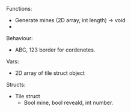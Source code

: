 


Functions:
- Generate mines (2D array, int length) -> void
- 

Behaviour:
- ABC, 123 border for cordenetes.



Vars:
- 2D array of tile struct object


Structs:
- Tile struct 
  - Bool mine, bool reveald, int number.
